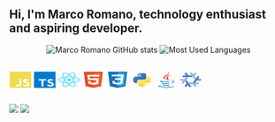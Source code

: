 ## Hi, I'm Marco Romano, technology enthusiast and aspiring developer.

<div align="center">
  
  ![Marco Romano GitHub stats](https://github-readme-stats.vercel.app/api?username=m-romano&show_icons=true&theme=rose_pine) ![Most Used Languages](https://github-readme-stats.vercel.app/api/top-langs/?username=m-romano&layout=compact&theme=rose_pine)
  
</div>

<div style="display: inline_block"><br>
  
  <img align="center" alt="Romano-Js" height="30" width="40" src="https://raw.githubusercontent.com/devicons/devicon/master/icons/javascript/javascript-plain.svg">
  <img align="center" alt="Romano-Ts" height="30" width="40" src="https://raw.githubusercontent.com/devicons/devicon/master/icons/typescript/typescript-plain.svg">
  <img align="center" alt="Romano-React" height="30" width="40" src="https://raw.githubusercontent.com/devicons/devicon/master/icons/react/react-original.svg">
  <img align="center" alt="Romano-HTML" height="30" width="40" src="https://raw.githubusercontent.com/devicons/devicon/master/icons/html5/html5-original.svg">
  <img align="center" alt="Romano-CSS" height="30" width="40" src="https://raw.githubusercontent.com/devicons/devicon/master/icons/css3/css3-original.svg">
  <img align="center" alt="Romano-Python" height="30" width="40" src="https://raw.githubusercontent.com/devicons/devicon/master/icons/python/python-original.svg">
  <img align="center" alt="Romano-Java" height="30" width="40" src="https://raw.githubusercontent.com/devicons/devicon/master/icons/java/java-original.svg">
  <img align="center" alt="Romano-NixOS" height="30" width="40" src="https://raw.githubusercontent.com/devicons/devicon/master/icons/nixos/nixos-original.svg">
  
</div>

  ##
 
<div> 
  <a href = "mailto:mromanode@gmail.com"><img src="https://img.shields.io/badge/-Gmail-%23333?style=for-the-badge&logo=gmail&logoColor=white" target="_blank"></a>
  <a href="https://www.linkedin.com/in/mromanode" target="_blank"><img src="https://img.shields.io/badge/-LinkedIn-%230077B5?style=for-the-badge&logo=linkedin&logoColor=white" target="_blank"></a>
  
</div>
